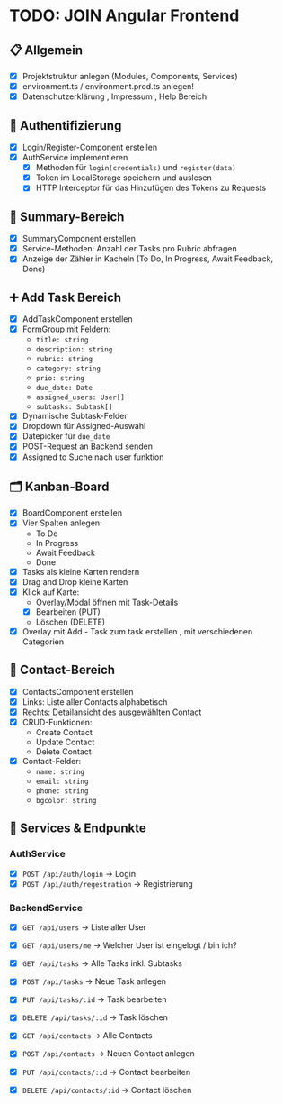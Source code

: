 # TODO: JOIN Angular Frontend

## 📋 Allgemein

- [x] Projektstruktur anlegen (Modules, Components, Services)
- [x] environment.ts / environment.prod.ts anlegen!
- [x] Datenschutzerklärung , Impressum , Help Bereich

## 🔐 Authentifizierung

- [x] Login/Register-Component erstellen
- [x] AuthService implementieren
  - [x] Methoden für `login(credentials)` und `register(data)`
  - [x] Token im LocalStorage speichern und auslesen
  - [x] HTTP Interceptor für das Hinzufügen des Tokens zu Requests

## 🎯 Summary-Bereich

- [x] SummaryComponent erstellen
- [x] Service-Methoden: Anzahl der Tasks pro Rubric abfragen
- [x] Anzeige der Zähler in Kacheln (To Do, In Progress, Await Feedback, Done)

## ➕ Add Task Bereich

- [x] AddTaskComponent erstellen
- [x] FormGroup mit Feldern:
  - `title: string`
  - `description: string`
  - `rubric: string`
  - `category: string`
  - `prio: string`
  - `due_date: Date`
  - `assigned_users: User[]`
  - `subtasks: Subtask[]`
- [x] Dynamische Subtask-Felder
- [x] Dropdown für Assigned-Auswahl
- [x] Datepicker für `due_date`
- [x] POST-Request an Backend senden
- [x] Assigned to Suche nach user funktion

## 🗂️ Kanban-Board

- [x] BoardComponent erstellen
- [x] Vier Spalten anlegen:
  - To Do
  - In Progress
  - Await Feedback
  - Done
- [x] Tasks als kleine Karten rendern
- [x] Drag and Drop kleine Karten
- [x] Klick auf Karte:
  - Overlay/Modal öffnen mit Task-Details
  - [x] Bearbeiten (PUT) 
  - Löschen (DELETE)
- [x] Overlay mit Add - Task zum task erstellen , mit verschiedenen Categorien

## 📇 Contact-Bereich

- [x] ContactsComponent erstellen
- [x] Links: Liste aller Contacts alphabetisch
- [x] Rechts: Detailansicht des ausgewählten Contact
- [x] CRUD-Funktionen:
  - Create Contact
  - Update Contact
  - Delete Contact
- [x] Contact-Felder:
  - `name: string`
  - `email: string`
  - `phone: string`
  - `bgcolor: string`

## 🔗 Services & Endpunkte

### AuthService

- [x] `POST /api/auth/login` → Login
- [x] `POST /api/auth/regestration` → Registrierung

### BackendService

- [x] `GET /api/users` → Liste aller User
- [x] `GET /api/users/me` → Welcher User ist eingelogt / bin ich?

- [x] `GET /api/tasks` → Alle Tasks inkl. Subtasks
- [x] `POST /api/tasks` → Neue Task anlegen
- [x] `PUT /api/tasks/:id` → Task bearbeiten
- [x] `DELETE /api/tasks/:id` → Task löschen

- [x] `GET /api/contacts` → Alle Contacts
- [x] `POST /api/contacts` → Neuen Contact anlegen
- [x] `PUT /api/contacts/:id` → Contact bearbeiten
- [x] `DELETE /api/contacts/:id` → Contact löschen
